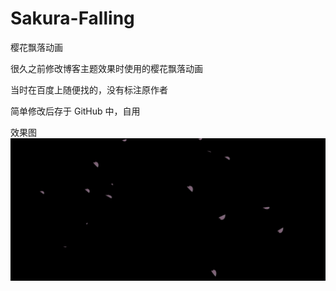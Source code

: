 # Sakura-Falling

樱花飘落动画

很久之前修改博客主题效果时使用的樱花飘落动画

当时在百度上随便找的，没有标注原作者

简单修改后存于 GitHub 中，自用

效果图
![](./Effect-Picture.gif)
